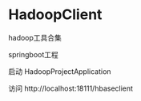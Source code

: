 # HadoopClient
hadoop工具合集

springboot工程 

启动 HadoopProjectApplication

访问 http://localhost:18111/hbaseclient
